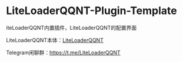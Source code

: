 # LiteLoaderQQNT-Plugin-Template

iteLoaderQQNT内置插件，LiteLoaderQQNT的配置界面

LiteLoaderQQNT本体：[LiteLoaderQQNT](https://github.com/mo-jinran/LiteLoaderQQNT)

Telegram闲聊群：https://t.me/LiteLoaderQQNT
